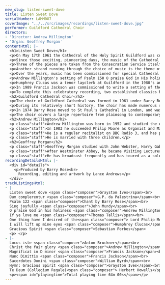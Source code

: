 ```yaml
---
new_slug: listen-sweet-dove
title: Listen Sweet Dove
serialNumber: LAMM087
coverImage: "../../src/images/recordings/listen-sweet-dove.jpg"
performer: Guildford Cathedral Choir
directors:
- 'Director: Andrew Millington'
- 'Organ: Geoffrey Morgan'
contentHtml: |-
  <h1>Listen Sweet Dove</h1>
  <p>On May 17th 1961 the Cathedral of the Holy Spirit Guildford was consecrated; a monumental act of faith and the first cathedral to be built in the south of England on a new site since the Reformation. The building itself, designed by Sir Edward Maufe, is "modern" in its style and plan but it takes as its inspiration the great and austere cathedrals of the gothic period. Perhaps it was fitting, therefore, that the vision for its musical life would follow the pattern of daily sung services in the monastic tradition of the older English foundations. The establishment and development of the Cathedral Choir by Barry Rose in the early days is an astonishing story in itself, and has been carefully documented in a fascinating book entitled "The Beat is Irrelevant" written by Simon Carpenter, a Guildford chorister in the 1960's.</p>
  <p>Since those exciting, pioneering days, the music of the Cathedral has developed steadily, built on the very sure foundations initially laid down. In its breadth and variety the Choir's repertoire now compares with those which have centuries of tradition behind them. As we now celebrate the 35th anniversary of the consecration, this recording comprises a representative collection of works, many of which have a special Guildford significance.</p>
  <p>Three of the pieces are taken from the Consecration Service itself, Psalm 122 sung to a chant by the first organist, Barry Rose, Sacerdotes Domini by Byrd, and the splendid verse anthem by John Mundy, Sing joyfully unto God our strength. It is interesting to note that at the service itself, the bass solo was delivered by all the tenors and basses of the choir, with formidable effect!</p>
  <p>Another strand running through the choice of music is the theme of the Holy Spirit, the dedication of the Cathedral. Thus, Palestrina's Dum complerentur (Part 1) and Tallis's If ye love me are included, as well as two settings of the hymn, Gracious Spirit, Holy Ghost. Grayston ("Bill") Ives is now Informator Choristarum at Magdalen College Oxford, and a former Guildford layclerk. Amongst his many compositions for the church is the hymn tune Guildford Cathedral heard on this recording, and featuring a canon at the octave between treble and tenor parts. Sebastian Forbes has several close links with the Cathedral. He sang with the Cathedral Choir in the early days and as Professor of Music at the adjacent University of Surrey has helped to provide the Cathedral with a talented succession of Choral and Organ Scholars. His involvement has increased yet further in recent years as a choir parent. His setting of Gracious Spirit was written in 1968 as a wedding anthem. Still on the Whitsun theme, Bill Ives' setting of George Herbert's Listen sweet dove has a beguiling simplicity, and was written in 1974 for a Guildford Diocesan Choirs' Festival. Both of the Ives pieces on this recording were included in an extended Whitsuntide sequence, entitled "Tongues of Fire".</p>
  <p>Over the years, music has been commissioned for special Cathedral occasions, and the Choir's repertoire has been greatly enriched by a succession of fine pieces by Philip Moore, the second Organist at Guildford, now at York Minster. The anthem One thing have I desired was commissioned by The Friends of the Cathedral for their 25th anniversary service in 1994. The atmosphere of quiet supplication which pervades in the outer sections is contrasted by a more turbulent and energetic central passage, reaching a pivotal climax at the words "and now shall he lift up mine head above mine enemies round about me".</p>
  <p>Andrew Millington's setting of Psalm 150 O praise God in His holiness was written for a concert given by the men of the Choir at the Henley-on-Thames Festival in 1993. The accompaniment was first given by brass quintet, though it transcribes easily for organ, as on this recording. Christ the fair glory is a more extended piece, and was first performed at Michaelmas 1994 for the Farewell Service for Michael Adie, Bishop of Guildford. It is in several sections using three separate texts: an ancient office hymn, some verses by Edmund Spencer and the Prayer Book collect for St. Michael and All Angels. The unifying musical theme is the plainsong melody set to the hymn. This is almost ever-present in one guise or another, making its final appearance in the pedals of the organ.</p>
  <p>Humphrey Clucas was a tenor layclerk at Guildford in the 1980's and left behind him a rich legacy of compositions, including I will lift up mine eyes which was composed for the Guildford Diocesan Choirs' Festival of 1982.</p>
  <p>In 1989 Francis Jackson was commissioned to write a setting of the evening canticles for the men of the Choir. Having previously written a Nunc Dimittis for Gonville and Caius, Cambridge (1952, revised in 1975), he coupled this with a new Magnificat for Guildford. They make a fine pairing and it is interesting to note the change of style and "vintage" from one to the other.</p>
  <p>To complete this celebratory recording, two established classics have been included. Bruckner's exquisite motet Locus iste has a particularly appropriate text and the Howells Te Deum written for King's College, Cambridge, serves as a final paean of praise and thanksgiving for a tradition to which we are all privileged to belong.</p>
  <h2>Guildford Cathedral Choir</h2>
  <p>The choir of Guildford Cathedral was formed in l961 under Barry Rose, the Cathedral's first Organist and Choirmaster. Since the Consecration of the Cathedral, the Choir has maintained a daily Sung Evensong and has built up an enviable reputation for its singing. The boys of the choir (18), are drawn from Lanesborough Preparatory School in Guildford, and some of the older ones attend the Royal Grammar School. The lower parts are sung by professional layclerks and choral scholars from the University of Surrey.</p>
  <p>During its relatively short history, the choir has made numerous recordings, including an album of Christmas Carols which won a 'Gold Disc' award for the sale of over five hundred thousand records, followed by a 'Platinum Disc' for over a million records sold. The choir has toured widely in Britain, Europe, and North America, most recently in the south-eastern states of the USA. The choir broadcasts regularly on BBC Radio 3, and has made several TV appearances.</p>
  <p>In 1974 Barry Rose moved to St Paul's Cathedral in London, and was succeeded by Philip Moore. He was appointed to York Minster in 1983 and the post is now occupied by the present Organist and Master of the Choristers, Andrew Millington.</p>
  <p>The choir covers a large repertoire from plainsong to contemporary music, including a wide variety of European styles. In addition to service music, the choir occasionally performs larger works with orchestra. In recent years, these have included Handel's Messiah, Bach's St John Passion and Haydn's Nelson Mass.</p>
  <h2>Andrew Millington</h2>
  <p class="staff">Andrew Millington was born in 1952 and studied the organ at Worcester Cathedral under Harry Bramma and Christopher Robinson. From the King's School Worcester he gained an Organ Scholarship to Downing College, Cambridge and in 1975 he became Assistant Organist at Gloucester Cathedral. Here he developed a varied career as an organist, conductor and teacher. He played a prominent part in the Three Choirs Festivals of 1977 and 1980 and held the conductorships of no less than four notable choirs in the Midlands area; Birmingham Bach Society, Kidderminster Choral Society, Saint Cecilia Singers and Aldwyn Consort of Voices. Two of these choirs won major awards in the international radio competition 'Let the Peoples Sing'.</p>
  <p class="staff">In 1983 he succeeded Philip Moore as Organist and Master of the Choristers at Guildford Cathedral. Under his direction the Cathedral Choir has undertaken numerous recordings, tours and concerts, in addition to the daily worship in the Cathedral. He is also conductor of the Bracknell Choral Society, and an examiner for the Associated Board of the Royal Schools of Music. He has travelled extensively as an organist and choral conductor, and in 1990 he directed an RSCM Summer School in South Africa.</p>
  <p class="staff">He is a regular recitalist on BBC Radio 3, and has played as a soloist at many prestigious venues in Britain, including recent appearances at the Royal Albert Hall, King's College, Cambridge and St. George's Chapel, Windsor. He has worked closely with several major orchestras and has made many recordings as a conductor and organist.</p>
  <p class="staff">He is married with three children.</p>
  <h2>Geoffrey Morgan</h2>
  <p class="staff">Geoffrey Morgan studied with John Webster, Harry Gabb and Flor Peeters. On leaving Magdalen College Oxford (where he was organ scholar) he spent ten vears as assistant organist of Westminster Abbey. For most of that period he worked with Simon Preston, and in 1986 he played at the Royal Wedding.</p>
  <p class="staff">After Westminster Abbey, he became Visiting Lecturer in Organ at Yale University USA and in September 1989 he took up his present post of Sub-Organist at Guildford Cathedral.</p>
  <p class="staff">He has broadcast frequently and has toured as a solo organist in Denmark and three times in the USA. He has accompanied the choir of Westminster Abbey in France, Belgium and Switzerland.</p>
recordingDetailsHtml: |-
  <div id="details">
    <p>Produced by Barry Rose<br>
      Recording, editing and artwork by Lance Andrews</p>
  </div>
trackListingsHtml:
- |-
  Listen sweet dove <span class="composer">Grayston Ives</span><br>
  Dum complerentur <span class="composer">G.P. da Palestrina</span><br>
  Psalm 122 <span class="composer">Chant by Barry Rose</span><br>
  Sing joyfully <span class="composer">John Mundy</span><br>
  O praise God in his holiness <span class="composer">Andrew Millington</span><br>
  If ye love me <span class="composer">Thomas Tallis</span><br>
  One thing have I desired of the<span class="composer"> Lord Philip Moore</span><br>
  I will lift up mine eyes <span class="composer">Humphrey Clucas</span><br>
  Gracious Spirit <span class="composer">Sebastian Forbes</span>
  <p> </p>
- |-
  Locus iste <span class="composer">Anton Bruckner</span><br>
  Christ the fair glory <span class="composer">Andrew Millington</span><br>
  Magnificat in D minor <span class="composer">Francis Jackson</span><br>
  Nunc Dimittis <span class="composer">Francis Jackson</span><br>
  Sacerdotes Domini <span class="composer">William Byrd</span><br>
  Hymn: Gracious Spirit <span class="composer">Grayston Ives</span><br>
  Te Deum (Collegium Regale)<span class="composer"> Herbert Howells</span>
  <p><span id="playingtime">Total playing time 64m 00s</span></p>
---
```


